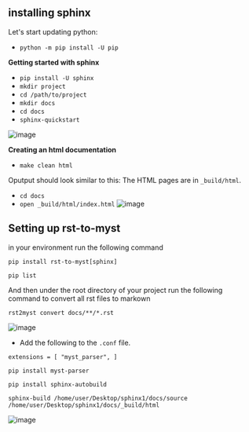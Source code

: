 

## installing sphinx

Let's start updating python: 
- ``python -m pip install -U pip``

**Getting started with sphinx**

- ``pip install -U sphinx``
- ``mkdir project``
- ``cd /path/to/project``
- ``mkdir docs``
- ``cd docs``
- ``sphinx-quickstart``


![image](https://user-images.githubusercontent.com/96833570/184484605-48431679-2816-4322-9ec8-ff0de1dd8d03.png)




**Creating an html documentation**


- ``make clean html`` 

Oputput should look similar to this: The HTML pages are in ``_build/html``.

- ``cd docs``
- ``open _build/html/index.html``
![image](https://user-images.githubusercontent.com/96833570/184484762-30190dcf-8d89-4fd8-beca-7547b65eccab.png)


## Setting up rst-to-myst

in your environment run the following command

``pip install rst-to-myst[sphinx]``

``pip list``

And then under the root directory of your project run the following command to convert all rst files to markown

``rst2myst convert docs/**/*.rst``

![image](https://user-images.githubusercontent.com/96833570/184492610-109458c8-5a8e-43d3-b190-cee04924cc0e.png)


* Add the following to the `.conf` file.

``
extensions = [
    "myst_parser",
]
``

``pip install myst-parser``

``pip install sphinx-autobuild``

``sphinx-build /home/user/Desktop/sphinx1/docs/source /home/user/Desktop/sphinx1/docs/_build/html``


![image](https://user-images.githubusercontent.com/96833570/184496794-62129992-1dbd-4301-a8ac-e9d46832a6ea.png)


